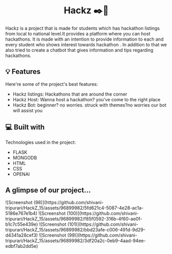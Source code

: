 
<h1 align="center" id="title">Hackz ✒️🎯</h1>

<p id="description">Hackz is a project that is made for students which has hackathon listings from local to national level.It provides a platform where you can host hackathons. It is made with an intention to provide information to each and every student who shows interest towards hackathon . In addition to that we also tried to create a chatbot that gives information and tips regarding hackathons.</p>

  
  
<h2>💡 Features</h2>

Here're some of the project's best features:

*   Hackz listings: Hackathons that are around the corner
*   Hackz Host: Wanna host a hackathon? you've come to the right place
*   Hackz Bot: beginner? no worries. struck with themes?no worries our bot will assist you

  
  
<h2>💻 Built with</h2>

Technologies used in the project:

*   FLASK
*   MONGODB
*   HTML
*   CSS
*   OPENAI

<h2>A glimpse of our project...</h2>
![Screenshot (98)](https://github.com/shivani-tripurari/HackZ_15/assets/96899982/5fd621c4-5087-4e28-ac1a-5186e767e1b4)
![Screenshot (100)](https://github.com/shivani-tripurari/HackZ_15/assets/96899982/f85f0592-316b-4f60-ae0f-b1c7c55e439e)
![Screenshot (101)](https://github.com/shivani-tripurari/HackZ_15/assets/96899982/bbd23afe-c006-491d-9d29-d4341a28cef3)
![Screenshot (99)](https://github.com/shivani-tripurari/HackZ_15/assets/96899982/3df20a2c-0eb9-4aad-94ee-edbf7ab2dd5e)

